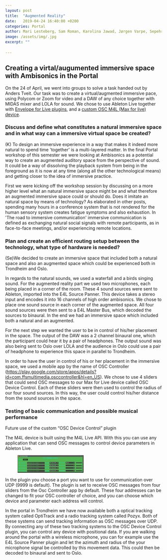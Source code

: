 ```yaml
---
layout: post
title:  "Augmented Reality"
date:   2019-04-24 16:40:00 +0200
categories: Portal
author: Mari Lesteberg, Sam Roman, Karolina Jawad, Jørgen Varpe, Sepehr Saghigi
image: /assets/img/.jpg
excerpt: ""

---
```

## Creating a virtal/augumented immersive space with Ambisonics in the Portal

On the 24 of April, we went into groups to solve a task handed out by Anders Tveit. Our task was to create a virtual/augmented immersive pace, using Polycom or Zoom for video and a DAW of any choice together with MIDAS mixer and LOLA for sound. We chose to use Ableton Live together with [Envelope for Live plugins](http://www.envelop.us/software), and a <a href="https://github.com/MeltingPlanet/M4L_OSCDeviceControl" target="_blank">custom OSC M4L (Max for live) device</a>.


### Discuss and define what constitutes a natural immersive space and in what way can a immersive virtual space be created?

(K) To design an immersive experience in a way that makes it indeed more natural to spend time 'together' is a multi-layered matter. In the final Portal workshop of this semester we were looking at Ambisonics as a potential way to create an augmented auditory space from the perspective of sound. It could be a way of dissolving the playback system from being in the foreground as it is now at any time (along all the other technological means) and getting closer to the idea of immersive practice. 

First we were kicking off the workshop session by discussing on a more higher level what an natural immersive space might be and what therefore an augmented immersive space could or should do. Does it imitate an natural space by means of technology? As elaborated in other posts, spending many hours in a conference system that is not rendered for the human sensory system creates fatigue symptoms and also exhaustion. In 'The road to immersive communication' immersive communication is defined as exchanging natural social signals with remote participants, as in face-to-face meetings, and/or experiencing remote locations.


### Plan and create an efficient routing setup between the technology, what type of hardware is needed?

(Se)We decided to create an immersive space that included both a natural space and also an augmented space which could be experienced both in Trondheim and Oslo.


In regards to the natural sounds, we used a waterfall and a birds singing sound. For the augmented reality part we used two microphones, each being placed in a corner of the room. These 4 sound sources were sent to Ableton, imported into the E4L Source Panner. This device takes a stereo input and encodes it into 16 channels of high order ambisonics. We chose to place one sound source in each corner of the augmented space. All four sound sources were then sent to a E4L Master Bus, which decoded the sources to binaural. In the end we had an immersive space which included both a natural and an augmented.


For the next step we wanted the user to be in control of his/her placement in the space. The output of the DAW was a 2 channel binaural one, which the participant could hear it by a pair of headphones. The output sound was also being sent to Oslo over LOLA and the audience in Oslo could use a pair of headphone to experience this space in parallel to Trondheim.

In order to have the user in control of his or her placement in the immersive space, we used a mobile app by the name of OSC Controller (https://play.google.com/store/apps/details?id=com.ffsmultimedia.osccontroller&hl=en_US). We chose to use 4 sliders that could send OSC messages to our Max for Live device called OSC Device Control. Each of these sliders were then used to control the radius of our four sound sources. In this way, the user could control his/her distance from the sound sources in the space.

### Testing of basic communication and possible musical performance


Future use of the custom “OSC Device Control” plugin

The M4L device is built using the M4L Live API. With this you can use any application that can send OSC messages to control device parameters in Ableton Live.



<figure>
<img src="/assets/img/varpe/OSCDeviceControl.PNG" width = "50%" align="center" />
</figure>

In the plugin you choose a port you want to use for communication over UDP (9999 is default). The plugin is set to receive OSC messages from four sliders from the Osc Controller app by default. These four addresses can be changed to fit your OSC controller of choice, and you can choose which device and parameter each address will control. 

In the portal in Trondheim we have now available both a optical tracking system called OptiTrack and a radio tracking system called Pozyx. Both of these systems can send tracking information as OSC messages over UDP. By connecting any of these two tracking systems to the OSC Device Control plugin, you can control any device with positional data. If you are walking around the portal with a wireless microphone, you can for example use the E4L Source Panner plugin and let the azimuth and radius of the your microphone signal be controlled by this movement data. This could then be decoded to binaural and sent to Oslo.

